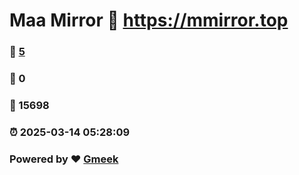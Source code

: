 # Maa Mirror :link: https://mmirror.top 
### :page_facing_up: [5](https://mmirror.top/tag.html) 
### :speech_balloon: 0 
### :hibiscus: 15698 
### :alarm_clock: 2025-03-14 05:28:09 
### Powered by :heart: [Gmeek](https://github.com/Meekdai/Gmeek)
